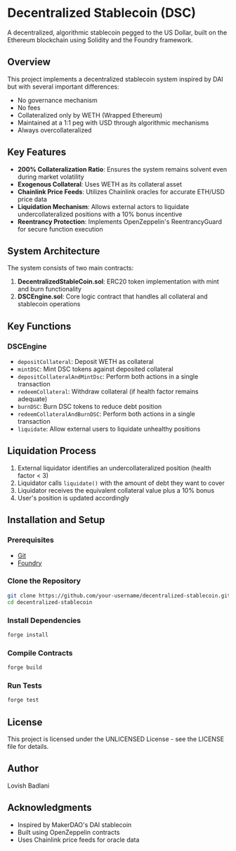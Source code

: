 # Decentralized Stablecoin (DSC)

A decentralized, algorithmic stablecoin pegged to the US Dollar, built on the Ethereum blockchain using Solidity and the Foundry framework.

## Overview

This project implements a decentralized stablecoin system inspired by DAI but with several important differences:
- No governance mechanism
- No fees
- Collateralized only by WETH (Wrapped Ethereum)
- Maintained at a 1:1 peg with USD through algorithmic mechanisms
- Always overcollateralized

## Key Features

- **200% Collateralization Ratio**: Ensures the system remains solvent even during market volatility
- **Exogenous Collateral**: Uses WETH as its collateral asset
- **Chainlink Price Feeds**: Utilizes Chainlink oracles for accurate ETH/USD price data
- **Liquidation Mechanism**: Allows external actors to liquidate undercollateralized positions with a 10% bonus incentive
- **Reentrancy Protection**: Implements OpenZeppelin's ReentrancyGuard for secure function execution

## System Architecture

The system consists of two main contracts:

1. **DecentralizedStableCoin.sol**: ERC20 token implementation with mint and burn functionality
2. **DSCEngine.sol**: Core logic contract that handles all collateral and stablecoin operations

## Key Functions

### DSCEngine

- `depositCollateral`: Deposit WETH as collateral
- `mintDSC`: Mint DSC tokens against deposited collateral
- `depositCollateralAndMintDsc`: Perform both actions in a single transaction
- `redeemCollateral`: Withdraw collateral (if health factor remains adequate)
- `burnDSC`: Burn DSC tokens to reduce debt position
- `redeemCollateralAndBurnDSC`: Perform both actions in a single transaction
- `liquidate`: Allow external users to liquidate unhealthy positions


## Liquidation Process

1. External liquidator identifies an undercollateralized position (health factor < 3)
2. Liquidator calls `liquidate()` with the amount of debt they want to cover
3. Liquidator receives the equivalent collateral value plus a 10% bonus
4. User's position is updated accordingly

## Installation and Setup

### Prerequisites

- [Git](https://git-scm.com/)
- [Foundry](https://book.getfoundry.sh/getting-started/installation)

### Clone the Repository

```bash
git clone https://github.com/your-username/decentralized-stablecoin.git
cd decentralized-stablecoin
```

### Install Dependencies

```bash
forge install
```

### Compile Contracts

```bash
forge build
```

### Run Tests

```bash
forge test
```

## License

This project is licensed under the UNLICENSED License - see the LICENSE file for details.

## Author

Lovish Badlani

## Acknowledgments

- Inspired by MakerDAO's DAI stablecoin
- Built using OpenZeppelin contracts
- Uses Chainlink price feeds for oracle data
